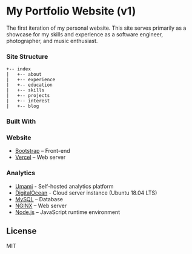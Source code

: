 # My Portfolio Website (v1)
The first iteration of my personal website. This site serves primarily as a showcase for my skills and experience as a software engineer, photographer, and music enthusiast.


### Site Structure

```
+-- index
|   +-- about
|   +-- experience
|   +-- education
|   +-- skills
|   +-- projects
|   +-- interest
|   +-- blog
```

### Built With 

### Website
* [Bootstrap](https://getbootstrap.com/) – Front-end
* [Vercel](https://vercel.com/) – Web server

### Analytics
* [Umami](https://umami.is/) - Self-hosted analytics platform
* [DigitalOcean](https://digitalocean.com/) - Cloud server instance (Ubuntu 18.04 LTS)
* [MySQL](https://mysql.com/) – Database
* [NGINX](https://nginx.org) – Web server
* [Node.js](https://nodejs.org) – JavaScript runtime environment

## License

MIT